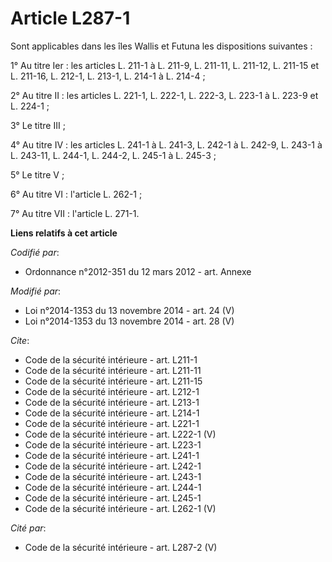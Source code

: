 # Article L287-1

Sont applicables dans les îles Wallis et Futuna les dispositions suivantes : 

1° Au titre Ier : les articles L. 211-1 à L. 211-9, L. 211-11, L. 211-12, L. 211-15 et L. 211-16, L. 212-1, L. 213-1, L.
214-1 à L. 214-4 ; 

2° Au titre II : les articles L. 221-1, L. 222-1, L. 222-3, L. 223-1 à L. 223-9  et L. 224-1 ; 

3° Le titre III ; 

4° Au titre IV : les articles L. 241-1 à L. 241-3, L. 242-1 à L. 242-9, L. 243-1 à L. 243-11, L. 244-1, L. 244-2, L. 245-1 à
L. 245-3 ; 

5° Le titre V ; 

6° Au titre VI : l'article L. 262-1 ;

7° Au titre VII : l'article L. 271-1.

**Liens relatifs à cet article**

_Codifié par_:

  - Ordonnance n°2012-351 du 12 mars 2012 - art. Annexe

_Modifié par_:

  - Loi n°2014-1353 du 13 novembre 2014 - art. 24 (V)
  - Loi n°2014-1353 du 13 novembre 2014 - art. 28 (V)

_Cite_:

  - Code de la sécurité intérieure - art. L211-1
  - Code de la sécurité intérieure - art. L211-11
  - Code de la sécurité intérieure - art. L211-15
  - Code de la sécurité intérieure - art. L212-1
  - Code de la sécurité intérieure - art. L213-1
  - Code de la sécurité intérieure - art. L214-1
  - Code de la sécurité intérieure - art. L221-1
  - Code de la sécurité intérieure - art. L222-1 (V)
  - Code de la sécurité intérieure - art. L223-1
  - Code de la sécurité intérieure - art. L241-1
  - Code de la sécurité intérieure - art. L242-1
  - Code de la sécurité intérieure - art. L243-1
  - Code de la sécurité intérieure - art. L244-1
  - Code de la sécurité intérieure - art. L245-1
  - Code de la sécurité intérieure - art. L262-1 (V)

_Cité par_:

  - Code de la sécurité intérieure - art. L287-2 (V)
